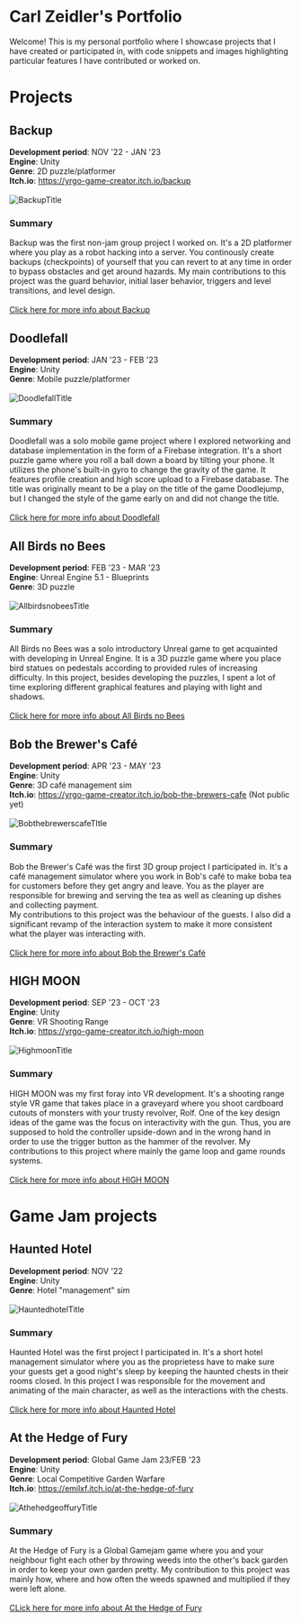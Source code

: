 # Carl Zeidler's Portfolio

Welcome! This is my personal portfolio where I showcase projects that I have created or participated in, with code snippets and images highlighting particular features I have contributed or worked on.
# Projects
## Backup
**Development period**: NOV '22 - JAN '23<br>
**Engine**: Unity<br>
**Genre**: 2D puzzle/platformer<br>
**Itch.io**: https://yrgo-game-creator.itch.io/backup<br>
<br>
![BackupTitle](/Assets/BackupTitle.png)
<br>
### Summary
Backup was the first non-jam group project I worked on. It's a 2D platformer where you play as a robot hacking into a server. You continously create backups (checkpoints) of yourself that you can revert to at any time in order to bypass obstacles and get around hazards.
My main contributions to this project was the guard behavior, initial laser behavior, triggers and level transitions, and level design.<br>
<br>
[Click here for more info about Backup](https://github.com/CarlZeidler/Portfolio/tree/main/Backup#backup)
<br>
## Doodlefall
**Development period**: JAN '23 - FEB '23<br>
**Engine**: Unity<br>
**Genre**: Mobile puzzle/platformer<br>
<br>
![DoodlefallTitle](/Assets/DoodlefallTitle.png)
<br>
### Summary
Doodlefall was a solo mobile game project where I explored networking and database implementation in the form of a Firebase integration. It's a short puzzle game where you roll a ball down a board by tilting your phone. It utilizes the phone's built-in gyro to change the gravity of the game. It features profile creation and high score upload to a Firebase database. The title was originally meant to be a play on the title of the game Doodlejump, but I changed the style of the game early on and did not change the title.<br>
<br>
[Click here for more info about Doodlefall](https://github.com/CarlZeidler/Portfolio/tree/main/Doodlefall#doodlefall)
<br>
## All Birds no Bees
**Development period**: FEB '23 - MAR '23<br>
**Engine**: Unreal Engine 5.1 - Blueprints<br>
**Genre**: 3D puzzle<br>
<br>
![AllbirdsnobeesTitle](/Assets/AllbirdsnobeesTitle.png)
<br>
### Summary
All Birds no Bees was a solo introductory Unreal game to get acquainted with developing in Unreal Engine. It is a 3D puzzle game where you place bird statues on pedestals according to provided rules of increasing difficulty. In this project, besides developing the puzzles, I spent a lot of time exploring different graphical features and playing with light and shadows.<br>
<br>
[Click here for more info about All Birds no Bees](https://github.com/CarlZeidler/Portfolio/tree/main/Allbirdsnobees#allbirdsnobees)
<br>
## Bob the Brewer's Café
**Development period**: APR '23 - MAY '23<br>
**Engine**: Unity<br>
**Genre**: 3D café management sim<br>
**Itch.io**: https://yrgo-game-creator.itch.io/bob-the-brewers-cafe (Not public yet)<br>
<br>
![BobthebrewerscafeTItle](/Assets/BobthebrewerscafeTItle.png)
<br>
### Summary
Bob the Brewer's Café was the first 3D group project I participated in. It's a café management simulator where you work in Bob's café to make boba tea for customers before they get angry and leave. You as the player are responsible for brewing and serving the tea as well as cleaning up dishes and collecting payment.<br>
My contributions to this project was the behaviour of the guests. I also did a significant revamp of the interaction system to make it more consistent what the player was interacting with.<br>
<br>
[Click here for more info about Bob the Brewer's Café](https://github.com/CarlZeidler/Portfolio/tree/main/Bobthebrewerscafe#bobthebrewerscafe)
<br>
## HIGH MOON
**Development period**: SEP '23 - OCT '23<br>
**Engine**: Unity<br>
**Genre**: VR Shooting Range<br>
**Itch.io**: https://yrgo-game-creator.itch.io/high-moon<br>
<br>
![HighmoonTitle](/Assets/HighmoonTitle.png)
<br>
### Summary
HIGH MOON was my first foray into VR development. It's a shooting range style VR game that takes place in a graveyard where you shoot cardboard cutouts of monsters with your trusty revolver, Rolf. One of the key design ideas of the game was the focus on interactivity with the gun. Thus, you are supposed to hold the controller upside-down and in the wrong hand in order to use the trigger button as the hammer of the revolver. My contributions to this project where mainly the game loop and game rounds systems.<br>
<br>
[Click here for more info about HIGH MOON](https://github.com/CarlZeidler/Portfolio/tree/main/Highmoon#highmoon)
# Game Jam projects
## Haunted Hotel
**Development period**: NOV '22<br>
**Engine**: Unity<br>
**Genre**: Hotel "management" sim<br>
<br>
![HauntedhotelTitle](/Assets/HauntedhotelTitle.png)
<br>
### Summary
Haunted Hotel was the first project I participated in. It's a short hotel management simulator where you as the proprietess have to make sure your guests get a good night's sleep by keeping the haunted chests in their rooms closed. In this project I was responsible for the movement and animating of the main character, as well as the interactions with the chests.<br>
<br>
[Click here for more info about Haunted Hotel](https://github.com/CarlZeidler/Portfolio/tree/main/Hauntedhotel#hauntedhotel)
<br>
## At the Hedge of Fury
**Development period**: Global Game Jam 23/FEB '23<br>
**Engine**: Unity<br>
**Genre**: Local Competitive Garden Warfare<br>
**Itch.io**: https://emilxf.itch.io/at-the-hedge-of-fury<br>
<br>
![AthehedgeoffuryTitle](/Assets/AthehedgeoffuryTitle.png)
<br>
### Summary
At the Hedge of Fury is a Global Gamejam game where you and your neighbour fight each other by throwing weeds into the other's back garden in order to keep your own garden pretty. My contribution to this project was mainly how, where and how often the weeds spawned and multiplied if they were left alone.<br>
<br>
[CLick here for more info about At the Hedge of Fury](https://github.com/CarlZeidler/Portfolio/tree/main/Atthehedgeoffury#atthehedgeoffury)
